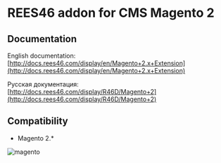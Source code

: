 # REES46 addon for CMS Magento 2

## Documentation

English documentation: [http://docs.rees46.com/display/en/Magento+2.x+Extension](http://docs.rees46.com/display/en/Magento+2.x+Extension)

Русская документация: [http://docs.rees46.com/display/R46D/Magento+2](http://docs.rees46.com/display/R46D/Magento+2)

## Compatibility

* Magento 2.*

![magento](http://api.rees46.com/marker/magento)
